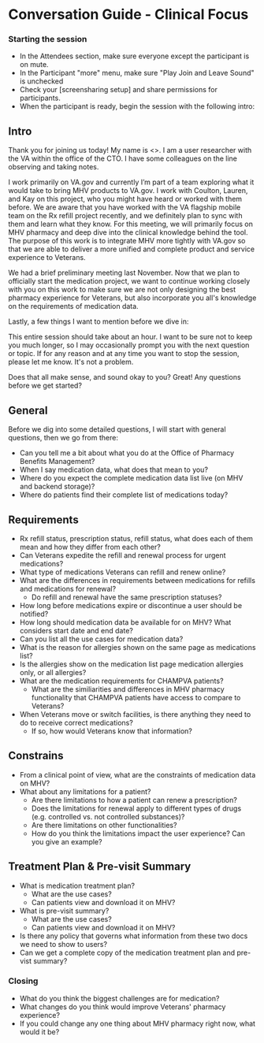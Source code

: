 # Conversation Guide - Clinical Focus

### Starting the session

- In the Attendees section, make sure everyone except the participant is on mute.
- In the Participant "more" menu, make sure "Play Join and Leave Sound" is unchecked
- Check your [screensharing setup] and share permissions for participants.
- When the participant is ready, begin the session with the following intro:


## Intro

Thank you for joining us today! My name is <>. I am a user researcher with the VA within the office of the CTO. I have some colleagues on the line observing and taking notes. 

I work primarily on VA.gov and currently I’m part of a team exploring what it would take to bring MHV products to VA.gov. I work with Coulton, Lauren, and Kay on this project, who you might have heard or worked with them before. We are aware that you have worked with the VA flagship mobile team on the Rx refill project recently, and we definitely plan to sync with them and learn what they know. For this meeting, we will primarily focus on MHV pharmacy and deep dive into the clinical knowledge behind the tool. The purpose of this work is to integrate MHV more tightly with VA.gov so that we are able to deliver a more unified and complete product and service experience to Veterans.

We had a brief preliminary meeting last November. Now that we plan to officially start the medication project, we want to continue working closely with you on this work to make sure we are not only designing the best pharmacy experience for Veterans, but also incorporate you all's knowledge on the requirements of medication data. 

Lastly, a few things I want to mention before we dive in:

This entire session should take about an hour. I want to be sure not to keep you much longer, so I may occasionally prompt you with the next question or topic. If for any reason and at any time you want to stop the session, please let me know. It's not a problem. 

Does that all make sense, and sound okay to you? Great! Any questions before we get started?  

## General

Before we dig into some detailed questions, I will start with general questions, then we go from there:

- Can you tell me a bit about what you do at the Office of Pharmacy Benefits Management?
- When I say medication data, what does that mean to you?
- Where do you expect the complete medication data list live (on MHV and backend storage)?
- Where do patients find their complete list of medications today?

## Requirements

- Rx refill status, prescription status, refill status, what does each of them mean and how they differ from each other? 
- Can Veterans expedite the refill and renewal process for urgent medications?
- What type of medications Veterans can refill and renew online?
- What are the differences in requirements between medications for refills and medications for renewal?
  - Do refill and renewal have the same prescription statuses?
- How long before medications expire or discontinue a user should be notified?
- How long should medication data be available for on MHV? What considers start date and end date?
- Can you list all the use cases for medication data?
- What is the reason for allergies shown on the same page as medications list?
- Is the allergies show on the medication list page medication allergies only, or all allergies?
- What are the medication requirements for CHAMPVA patients?
  - What are the similiarities and differences in MHV pharmacy functionality that CHAMPVA patients have access to compare to Veterans?
- When Veterans move or switch facilities, is there anything they need to do to receive correct medications?
  - If so, how would Veterans know that information?

## Constrains

- From a clinical point of view, what are the constraints of medication data on MHV?
- What about any limitations for a patient?
  - Are there limitations to how a patient can renew a prescription?
  - Does the limitations for renewal apply to different types of drugs (e.g. controlled vs. not controlled substances)?
  - Are there limitations on other functionalities?
  - How do you think the limitations impact the user experience? Can you give an example?

## Treatment Plan & Pre-visit Summary 

- What is medication treatment plan?
  - What are the use cases?
  - Can patients view and download it on MHV?
- What is pre-visit summary?
  - What are the use cases?
  - Can patients view and download it on MHV?
- Is there any policy that governs what information from these two docs we need to show to users?
- Can we get a complete copy of the medication treatment plan and pre-vist summary?

### Closing

- What do you think the biggest challenges are for medication?
- What changes do you think would improve Veterans' pharmacy experience?
- If you could change any one thing about MHV pharmacy right now, what would it be?
